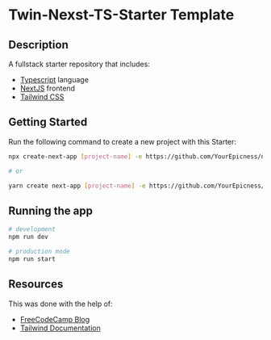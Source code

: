 # Twin-Nexst-TS-Starter Template

## Description

A fullstack starter repository that includes: 
- [Typescript](https://www.typescriptlang.org/docs/) language
- [NextJS](https://nextjs.org/docs/getting-started) frontend
- [Tailwind CSS](https://tailwindcss.com/docs)

## Getting Started

Run the following command to create a new project with this Starter:

```bash
npx create-next-app [project-name] -e https://github.com/YourEpicness/next-ts-tailwind-starter

# or

yarn create next-app [project-name] -e https://github.com/YourEpicness/next-ts-tailwind-starter
```

## Running the app

```bash
# development
npm run dev

# production mode
npm run start
```


## Resources

This was done with the help of:
- [FreeCodeCamp Blog](https://www.freecodecamp.org/news/how-to-create-a-nextjs-starter-to-easily-bootstrap-a-new-react-app/)
- [Tailwind Documentation](https://tailwindcss.com/docs/guides/nextjs)
